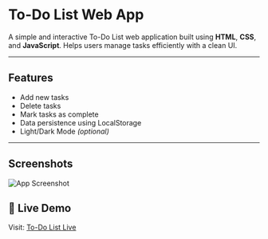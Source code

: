 # To-Do List Web App

A simple and interactive To-Do List web application built using **HTML**, **CSS**, and **JavaScript**. Helps users manage tasks efficiently with a clean UI.

---

## Features

- Add new tasks
- Delete tasks
- Mark tasks as complete
- Data persistence using LocalStorage
- Light/Dark Mode *(optional)*

---

## Screenshots

![App Screenshot](./assets/screenshot.png)


## 🔗 Live Demo

Visit: [To-Do List Live](https://yourusername.github.io/To_Do_List/)
